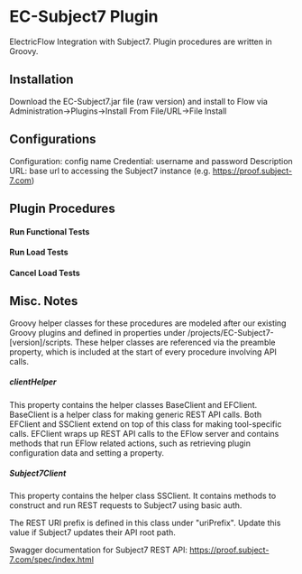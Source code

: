 # EC-Subject7 Plugin
ElectricFlow Integration with Subject7. Plugin procedures are written in Groovy.

## Installation
Download the EC-Subject7.jar file (raw version) and install to Flow via
Administration->Plugins->Install From File/URL->File Install

## Configurations
Configuration: config name
Credential: username and password
Description
URL: base url to accessing the Subject7 instance (e.g. https://proof.subject-7.com)


## Plugin Procedures
#### Run Functional Tests
#### Run Load Tests
#### Cancel Load Tests

## Misc. Notes
Groovy helper classes for these procedures are modeled after our existing Groovy
plugins and defined in properties under /projects/EC-Subject7-[version]/scripts.
These helper classes are referenced via the preamble property, which is included
at the start of every procedure involving API calls.
##### clientHelper
This property contains the helper classes BaseClient and EFClient.
BaseClient is a helper class for making generic REST API calls. Both EFClient
and SSClient extend on top of this class for making tool-specific calls.
EFClient wraps up REST API calls to the EFlow server and contains methods that
run EFlow related actions, such as retrieving plugin configuration data and
setting a property.
##### Subject7Client
This property contains the helper class SSClient. It contains methods to
construct and run REST requests to Subject7 using basic auth.</p>
The REST URI prefix is defined in this class under "uriPrefix". Update this
value if Subject7 updates their API root path.

Swagger documentation for Subject7 REST API:
https://proof.subject-7.com/spec/index.html
